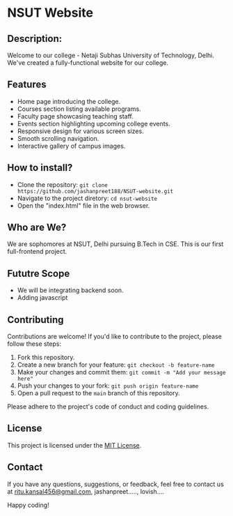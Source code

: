 # NSUT Website

## Description:
Welcome to our college - Netaji Subhas University of Technology, Delhi. We've created a fully-functional website for our college.

## Features
- Home page introducing the college.
- Courses section listing available programs.
- Faculty page showcasing teaching staff.
- Events section highlighting upcoming college events.
- Responsive design for various screen sizes.
- Smooth scrolling navigation.
- Interactive gallery of campus images.

## How to install?
- Clone the repository: ```git clone https://github.com/jashanpreet188/NSUT-website.git```
- Navigate to the project diretory:
```cd nsut-website```
- Open the "index.html" file in the web browser. 

## Who are We?
We are sophomores at NSUT, Delhi pursuing B.Tech in CSE. This is our first full-frontend project.

## Fututre Scope
* We will be integrating backend soon.
* Adding javascript

## Contributing
Contributions are welcome! If you'd like to contribute to the project, please follow these steps:
1. Fork this repository.
2. Create a new branch for your feature: `git checkout -b feature-name`
3. Make your changes and commit them: `git commit -m "Add your message here"`
4. Push your changes to your fork: `git push origin feature-name`
5. Open a pull request to the `main` branch of this repository.

Please adhere to the project's code of conduct and coding guidelines.

## License
This project is licensed under the [MIT License](LICENSE).

## Contact
If you have any questions, suggestions, or feedback, feel free to contact us at ritu.kansal456@gmail.com, jashanpreet....., lovish....

Happy coding!
